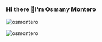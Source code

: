 ### Hi there 👋I'm Osmany Montero

<p> <img src="https://github-readme-stats.vercel.app/api?username=osmontero&count_private=true&show_icons=true" alt="osmontero" /> </p>
<p> <img src="https://github-profile-trophy.vercel.app/?username=osmontero&column=3" alt="osmontero" /> </p>
